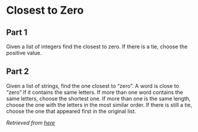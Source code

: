 # Closest to Zero

## Part 1

Given a list of integers find the closest to zero. If there is a tie, choose the positive value.

## Part 2

Given a list of strings, find the one closest to “zero”. A word is close to “zero” if it contains the same letters. If more than one word contains the same letters, choose the shortest one. If more than one is the same length, choose the one with the letters in the most similar order. If there is still a tie, choose the one that appeared first in the original list.

_Retrieved from [here](https://sammancoaching.org/kata_descriptions/closest_to_zero.html)_